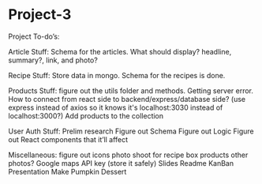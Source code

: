 # Project-3



Project To-do’s:

Article Stuff:
Schema for the articles.  What should display? headline, summary?, link, and photo?

Recipe Stuff:
Store data in mongo. Schema for the recipes is done.  

Products Stuff:
figure out the utils folder and methods.  Getting server error.  
How to connect from react side to backend/express/database side? (use express instead of axios so it knows it's localhost:3030 instead of localhost:3000?)
Add products to the collection

User Auth Stuff:
Prelim research
Figure out Schema
Figure out Logic
Figure out React components that it’ll affect

Miscellaneous:
figure out icons
photo shoot for
recipe box
products
other photos?
Google maps API key (store it safely)
Slides
Readme
KanBan
Presentation
Make Pumpkin Dessert